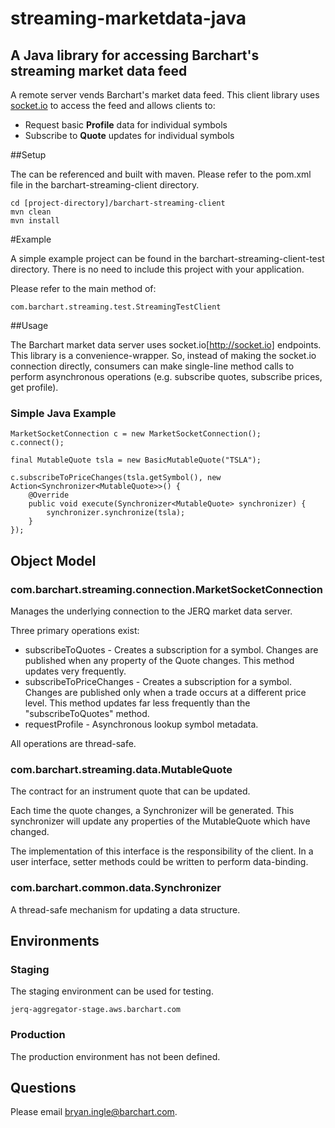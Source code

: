 # streaming-marketdata-java

## A Java library for accessing Barchart's streaming market data feed

A remote server vends Barchart's market data feed. This client library 
uses [socket.io](http://socket.io) to access the feed and allows clients to:

* Request basic **Profile** data for individual symbols
* Subscribe to **Quote** updates for individual symbols

##Setup

The can be referenced and built with maven. Please refer to the
pom.xml file in the barchart-streaming-client directory.

	cd [project-directory]/barchart-streaming-client
	mvn clean
	mvn install
	
	
#Example

A simple example project can be found in the barchart-streaming-client-test
directory. There is no need to include this project with your application.

Please refer to the main method of:

	com.barchart.streaming.test.StreamingTestClient


##Usage

The Barchart market data server uses socket.io[http://socket.io] endpoints. This
library is a convenience-wrapper. So, instead of making the socket.io connection
directly, consumers can make single-line method calls to perform asynchronous
operations (e.g. subscribe quotes, subscribe prices, get profile).


### Simple Java Example

	MarketSocketConnection c = new MarketSocketConnection();
	c.connect();
	
	final MutableQuote tsla = new BasicMutableQuote("TSLA");
				
	c.subscribeToPriceChanges(tsla.getSymbol(), new Action<Synchronizer<MutableQuote>>() {
		@Override
		public void execute(Synchronizer<MutableQuote> synchronizer) {
			synchronizer.synchronize(tsla);
		}
	});
	

## Object Model


### com.barchart.streaming.connection.MarketSocketConnection

Manages the underlying connection to the JERQ market data server.

Three primary operations exist:

* subscribeToQuotes - Creates a subscription for a symbol. Changes are published when any property of the Quote changes. This method updates very frequently.
* subscribeToPriceChanges - Creates a subscription for a symbol. Changes are published only when a trade occurs at a different price level. This method updates far less frequently than the "subscribeToQuotes" method. 
* requestProfile - Asynchronous lookup symbol metadata.

All operations are thread-safe.


### com.barchart.streaming.data.MutableQuote

The contract for an instrument quote that can be updated. 

Each time the quote changes, a Synchronizer<MutableQuote> will 
be generated. This synchronizer will update any properties of the
MutableQuote which have changed.

The implementation of this interface is the responsibility of the
client. In a user interface, setter methods could be written to
perform data-binding.


### com.barchart.common.data.Synchronizer

A thread-safe mechanism for updating a data structure.

	
## Environments

### Staging

The staging environment can be used for testing.

	jerq-aggregator-stage.aws.barchart.com
	

### Production

The production environment has not been defined.


## Questions

Please email bryan.ingle@barchart.com.